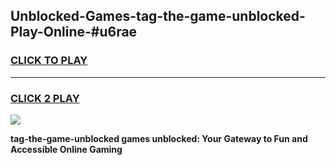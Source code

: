 
## Unblocked-Games-tag-the-game-unblocked-Play-Online-#u6rae
<h3>
<a href="https://premium.freeplayer.one?title=tag-the-game-unblocked&ref=24F">CLICK TO PLAY</a></h3>
<hr>

<h3>
<a href="https://premium.freeplayer.one?title=tag-the-game-unblocked&ref=24F">CLICK 2 PLAY</a>
  
</h3>

<a href="https://premium.freeplayer.one?title=tag-the-game-unblocked&ref=24F/"><img src="https://clearcache.store/games.png"></a>


**tag-the-game-unblocked games unblocked: Your Gateway to Fun and Accessible Online Gaming**
